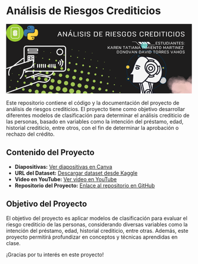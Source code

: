 # Análisis de Riesgos Crediticios

![Texto alternativo](https://github.com/DonovanDavid/Analisis-Riegos-Crediticio/blob/279dbded47c3f587db66be8a1ec1b693c6acb0b8/banner%20riesgo%20crediticio.png "Título opcional")




Este repositorio contiene el código y la documentación del proyecto de análisis de riesgos crediticios. El proyecto tiene como objetivo desarrollar diferentes modelos de clasificación para determinar el análisis crediticio de las personas, basado en variables como la intención del préstamo, edad, historial crediticio, entre otros, con el fin de determinar la aprobación o rechazo del crédito.

## Contenido del Proyecto

- **Diapositivas:** [Ver diapositivas en Canva](https://www.canva.com/design/DAFujB-yYPQ/XSOcUpbGMudSuTg-b9cmLA/edit?utm_content=DAFujB-yYPQ&utm_campaign=designshare&utm_medium=link2&utm_source=sharebutton)
- **URL del Dataset:** [Descargar dataset desde Kaggle](https://www.kaggle.com/datasets/laotse/credit-risk-dataset)
- **Video en YouTube:** [Ver video en YouTube](https://www.youtube.com/watch?v=sDVNi2U6-hc)
- **Repositorio del Proyecto:** [Enlace al repositorio en GitHub](https://github.com/DonovanDavid/Analisis-Riegos-Crediticio.git)

## Objetivo del Proyecto

El objetivo del proyecto es aplicar modelos de clasificación para evaluar el riesgo crediticio de las personas, considerando diversas variables como la intención del préstamo, edad, historial crediticio, entre otras. Además, este proyecto permitirá profundizar en conceptos y técnicas aprendidas en clase.

¡Gracias por tu interés en este proyecto!
